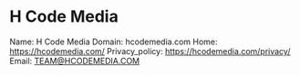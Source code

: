 
# H Code Media

Name: H Code Media
Domain: hcodemedia.com
Home: https://hcodemedia.com/
Privacy_policy: https://hcodemedia.com/privacy/
Email: TEAM@HCODEMEDIA.COM
